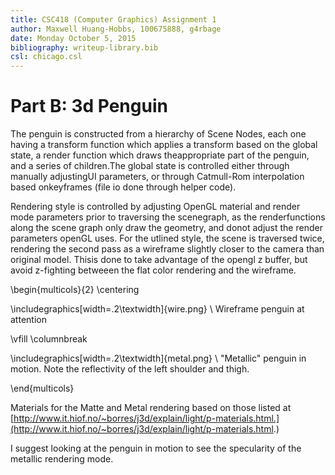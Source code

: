 ```yaml
---
title: CSC418 (Computer Graphics) Assignment 1
author: Maxwell Huang-Hobbs, 100675888, g4rbage
date: Monday October 5, 2015
bibliography: writeup-library.bib
csl: chicago.csl
---
```


# Part B: 3d Penguin

The penguin is constructed from a hierarchy of Scene Nodes, each one
having a transform function which applies a transform
based on the global state, a render function which draws theappropriate part of the penguin, and a series of children.The global state is controlled either through manually adjustingUI parameters, or through Catmull-Rom interpolation based onkeyframes (file io done through helper code).

Rendering style is controlled by adjusting OpenGL material and render mode parameters prior to traversing the scenegraph, as the renderfunctions along the scene graph only draw the geometry, and donot adjust the render parameters openGL uses. For the utlined style, the scene is traversed twice, rendering the second pass as a wireframe slightly closer to the camera than original model. Thisis done to take advantage of the opengl z buffer, but avoid z-fighting betweeen the flat color rendering and the wireframe.

\begin{multicols}{2}
\centering

\includegraphics[width=.2\textwidth]{wire.png} \\
Wireframe penguin at attention

\vfill
\columnbreak

\includegraphics[width=.2\textwidth]{metal.png} \\
"Metallic" penguin in motion. Note the reflectivity of the left shoulder and thigh.

\end{multicols}

Materials for the Matte and Metal rendering based on those listed at [http://www.it.hiof.no/~borres/j3d/explain/light/p-materials.html.](http://www.it.hiof.no/~borres/j3d/explain/light/p-materials.html.)

I suggest looking at the penguin in motion to see the specularity of the metallic rendering mode.
